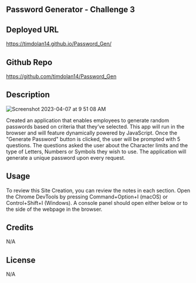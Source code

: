 ## Password Generator - Challenge 3

## Deployed URL

https://timdolan14.github.io/Password_Gen/

## Github Repo

https://github.com/timdolan14/Password_Gen

## Description

![Screenshot 2023-04-07 at 9 51 08 AM](https://user-images.githubusercontent.com/128433023/230620857-797f5ce6-f425-46ae-9250-36fa7bd36312.png)

Created an application that enables employees to generate random passwords based on criteria that they’ve selected. This app will run in the browser and will feature dynamically powered by JavaScript. Once the "Generate Password" button is clicked, the user will be prompted with 5 questions. The questions asked the user about the Character limits and the type of Letters, Numbers or Symbols they wish to use. The application will generate a unique password upon every request.

## Usage 

To review this Site Creation, you can review the notes in each section. Open the Chrome DevTools by pressing Command+Option+I (macOS) or Control+Shift+I (Windows). A console panel should open either below or to the side of the webpage in the browser.


## Credits

N/A

## License

N/A
